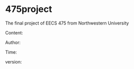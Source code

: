 # 475project
The final project of EECS 475 from Northwestern University

Content:

Author:

Time:

version:
